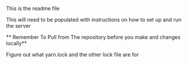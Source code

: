 This is the readme file

This will need to be populated with instructions on how to set up and 
run the server


** Remember To Pull from The repository before you make and changes locally**

Figure out what yarn.lock and the other lock file are for 

